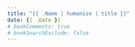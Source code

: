 ```yaml
---
title: "{{ .Name | humanize | title }}"
date: {{ .Date }}
# bookComments: true
# bookSearchExclude: false
---
```

